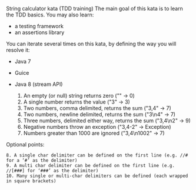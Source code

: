 String calculator kata (TDD training)
The main goal of this kata is to learn the TDD basics.
You may also learn:
- a testing framework
- an assertions library

You can iterate several times on this kata, by defining the way you will resolve it:
- Java 7
- Guice
- Java 8 (stream API)

    1. An empty (or null) string returns zero ("" -> 0)
    2. A single number returns the value ("3" -> 3)
    3. Two numbers, comma delimited, returns the sum ("3,4" -> 7)
    4. Two numbers, newline delimited, returns the sum ("3\n4" -> 7)
    5. Three numbers, delimited either way, returns the sum ("3,4\n2" -> 9)
    6. Negative numbers throw an exception ("3,4\-2" -> Exception)
    7. Numbers greater than 1000 are ignored ("3,4\n1002" -> 7)

Optional points:

    8. A single char delimiter can be defined on the first line (e.g. //# for a ‘#’ as the delimiter)
    9. A multi char delimiter can be defined on the first line (e.g. //[###] for ‘###’ as the delimiter)
    10. Many single or multi-char delimiters can be defined (each wrapped in square brackets)

